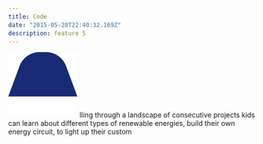 ```yaml
---
title: Code
date: "2015-05-28T22:40:32.169Z"
description: feature 5
---
```

![image](./lamp-icon.svg#display=block;width=100px;margin-left=auto;margin-right=auto;margin-top=0rem;margin-bottom=3rem)
lling through a landscape of consecutive projects kids can learn about different types of renewable energies, build their own energy circuit, to light up their custom
